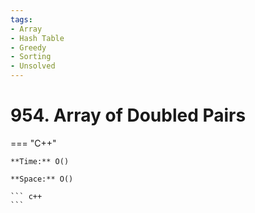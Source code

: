 ```yaml
---
tags:
- Array
- Hash Table
- Greedy
- Sorting
- Unsolved
---
```



# 954. Array of Doubled Pairs

=== "C++"

    **Time:** O()

    **Space:** O()

    ``` c++
    ```